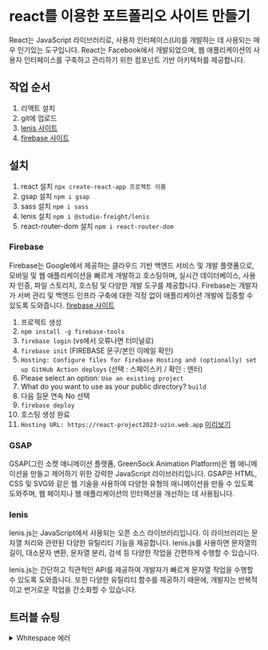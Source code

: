 # react를 이용한 포트폴리오 사이트 만들기
React는 JavaScript 라이브러리로, 사용자 인터페이스(UI)를 개발하는 데 사용되는 매우 인기있는 도구입니다. React는 Facebook에서 개발되었으며, 웹 애플리케이션의 사용자 인터페이스를 구축하고 관리하기 위한 컴포넌트 기반 아키텍처를 제공합니다.

## 작업 순서
1. 리액트 설치
2. git에 업로드
3. [lenis 사이트](https://lenis.studiofreight.com/)
4. [firebase 사이트](https://console.firebase.google.com/?hl=ko)

## 설치
1. react 설치 `npx create-react-app 프로젝트 이름`
2. gsap 설치 `npm i gsap`
3. sass 설치 `npm i sass`
4. lenis 설치 `npm i @studio-freight/lenis`
5. react-router-dom 설치 `npm i react-router-dom`

### Firebase
Firebase는 Google에서 제공하는 클라우드 기반 백엔드 서비스 및 개발 플랫폼으로, 모바일 및 웹 애플리케이션을 빠르게 개발하고 호스팅하며, 실시간 데이터베이스, 사용자 인증, 파일 스토리지, 호스팅 및 다양한 개발 도구를 제공합니다. Firebase는 개발자가 서버 관리 및 백엔드 인프라 구축에 대한 걱정 없이 애플리케이션 개발에 집중할 수 있도록 도와줍니다.
[firebase 사이트](https://console.firebase.google.com/?hl=ko)
1. 프로젝트 생성
2. `npm install -g firebase-tools`
3. `firebase login` (vs에서 오류나면 터미널로)
4. `firebase init` (FIREBASE 문구/본인 이메일 확인)
5. `Hosting: Configure files for Firebase Hosting and (optionally) set up GitHub Action deploys`   (선택 : 스페이스키 / 확인 : 엔터)
6. Please select an option: `Use an existing project`
7. What do you want to use as your public directory? `build`
8. 다음 질문 연속 No 선택
9. `firebase deploy`
10. 호스팅 생성 완료
11. `Hosting URL: https://react-project2023-uzin.web.app` [미리보기](https://react-project2023-uzin.web.app/) 

### GSAP
GSAP(그린 소켓 애니메이션 플랫폼, GreenSock Animation Platform)은 웹 애니메이션을 만들고 제어하기 위한 강력한 JavaScript 라이브러리입니다. GSAP은 HTML, CSS 및 SVG와 같은 웹 기술을 사용하여 다양한 유형의 애니메이션을 만들 수 있도록 도와주며, 웹 페이지나 웹 애플리케이션의 인터랙션을 개선하는 데 사용됩니다.

### lenis
lenis.js는 JavaScript에서 사용되는 오픈 소스 라이브러리입니다. 이 라이브러리는 문자열 처리와 관련된 다양한 유틸리티 기능을 제공합니다. lenis.js를 사용하면 문자열의 길이, 대소문자 변환, 문자열 분리, 검색 등 다양한 작업을 간편하게 수행할 수 있습니다.

lenis.js는 간단하고 직관적인 API를 제공하여 개발자가 빠르게 문자열 작업을 수행할 수 있도록 도와줍니다. 또한 다양한 유틸리티 함수를 제공하기 때문에, 개발자는 반복적이고 번거로운 작업을 간소화할 수 있습니다.

## 트러블 슈팅
<details>
<summary>Whitespace 에러</summary>
유닉스 시스템에서는 한 줄의 끝이 LF(Line Feed)로 이루어지는 반면,   
윈도우에서는 줄 하나가 CR(Carriage Return)와 LF(Line Feed), 즉 CRLF로   이루어지는데 Git이 이 둘 중 어느 쪽을 선택할지 혼란이 온 것이다 !   
      
해결방법   
`git config --global core.autocrlf true // 시스템 전체에 적용`   
`git config core.autocrlf true // 해당 프로젝트에만 적용`
</details>

